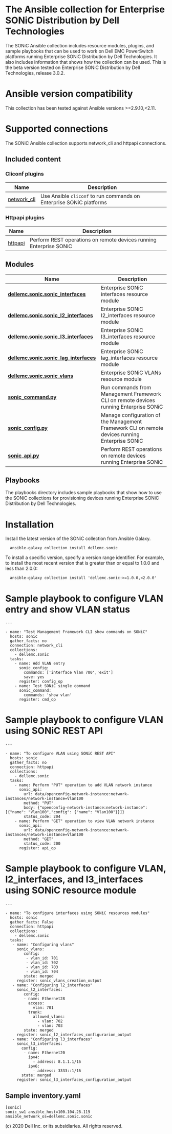 The Ansible collection for Enterprise SONiC Distribution by Dell Technologies
====================================================================
The SONiC Ansible collection includes resource modules, plugins, and sample playbooks that can be used to work on Dell EMC PowerSwitch platforms running Enterprise SONiC Distribution by Dell Technologies. It also includes information that shows how the collection can be used. This is the beta version tested on Enterprise SONiC Distribution by Dell Technologies, release 3.0.2.

Ansible version compatibility
=============================
This collection has been tested against Ansible versions >=2.9.10,<2.11.

Supported connections
=====================
The SONiC Ansible collection supports network_cli and httpapi connections.

## Included content
### Cliconf plugins
Name | Description
--- | ---
[network_cli](https://github.com/ansible-collections/dellemc.sonic)|Use Ansible `cliconf` to run commands on Enterprise SONiC platforms

### Httpapi plugins
Name | Description
--- | ---
[httpapi](https://github.com/ansible-collections/dellemc.sonic)|Perform REST operations on remote devices running Enterprise SONiC

Modules
-------
Name | Description
--- | ---
[**dellemc.sonic.sonic_interfaces**](https://github.com/ansible-collections/dellemc.sonic/blob/master/plugins/module_utils/network/sonic/config/interfaces/interfaces.py)|Enterprise SONiC interfaces resource module
[**dellemc.sonic.sonic_l2_interfaces**](https://github.com/ansible-collections/dellemc.sonic/tree/master/plugins/module_utils/network/sonic/config/l2_interfaces/l2_interfaces.py)|Enterprise SONiC l2_interfaces resource module
[**dellemc.sonic.sonic_l3_interfaces**](https://github.com/ansible-collections/dellemc.sonic/tree/master/plugins/module_utils/network/sonic/config/l3_interfaces/l3_interfaces.py)|Enterprise SONiC l3_interfaces resource module
[**dellemc.sonic.sonic_lag_interfaces**](https://github.com/ansible-collections/dellemc.sonic/tree/master/plugins/module_utils/network/sonic/config/lag_interfaces/lag_interfaces.py)|Enterprise  SONiC lag_interfaces resource module
[**dellemc.sonic.sonic_vlans**](https://github.com/ansible-collections/dellemc.sonic/tree/master/plugins/module_utils/network/sonic/config/vlans/vlans.py)|Enterprise SONiC VLANs resource module
[**sonic_command.py**](https://github.com/ansible-collections/dellemc.sonic/blob/master/plugins/modules/sonic_command.py)|Run commands from Management Framework CLI on remote devices running Enterprise SONiC
[**sonic_config.py**](https://github.com/ansible-collections/dellemc.sonic/blob/master/plugins/modules/sonic_config.py)|Manage configuration of the Management Framework CLI on remote devices running Enterprise SONiC
[**sonic_api.py**](https://github.com/ansible-collections/dellemc.sonic/blob/master/plugins/modules/sonic_api.py)|Perform REST operations on remote devices running Enterprise SONiC

Playbooks
---------

The playbooks directory includes sample playbooks that show how to use the SONiC collections for provisioning devices running Enterprise SONiC Distribution by Dell Technologies.

Installation
=======================

Install the latest version of the SONiC collection from Ansible Galaxy.

      ansible-galaxy collection install dellemc.sonic

To install a specific version, specify a version range identifier. For example, to install the most recent version that is greater than or equal to 1.0.0 and less than 2.0.0:

      ansible-galaxy collection install 'dellemc.sonic:>=1.0.0,<2.0.0'

Sample playbook to configure VLAN entry and show VLAN status
============================================================

    ---

    - name: "Test Management Framework CLI show commands on SONiC"
      hosts: sonic
      gather_facts: no
      connection: network_cli
      collections:
        - dellemc.sonic
      tasks:
        - name: Add VLAN entry
          sonic_config:
            commands: ['interface Vlan 700','exit']
            save: yes
          register: config_op
        - name: Test SONiC single command
          sonic_command:
            commands: 'show vlan'
          register: cmd_op

Sample playbook to configure VLAN using SONiC REST API
======================================================

    ---

    - name: "To configure VLAN using SONiC REST API"
      hosts: sonic
      gather_facts: no
      connection: httpapi
      collections:
        - dellemc.sonic
      tasks:
        - name: Perform "PUT" operation to add VLAN network instance
          sonic_api:
            url: data/openconfig-network-instance:network-instances/network-instance=Vlan100
            method: "PUT"
            body: {"openconfig-network-instance:network-instance": [{"name": "Vlan100","config": {"name": "Vlan100"}}]}
            status_code: 204
        - name: Perform "GET" operation to view VLAN network instance
          sonic_api:
            url: data/openconfig-network-instance:network-instances/network-instance=Vlan100
            method: "GET"
            status_code: 200
          register: api_op

Sample playbook to configure VLAN, l2_interfaces, and l3_interfaces using SONiC resource module
==============================================================================================

    ---

    - name: "To configure interfaces using SONiC resources modules"
      hosts: sonic
      gather_facts: False
      connection: httpapi
      collections:
        - dellemc.sonic
      tasks:
       - name: "Configuring vlans"
         sonic_vlans:
            config:
             - vlan_id: 701
             - vlan_id: 702
             - vlan_id: 703
             - vlan_id: 704
            state: merged
         register: sonic_vlans_creation_output
       - name: "Configuring l2_interfaces"
         sonic_l2_interfaces:
            config:
            - name: Ethernet28
              access:
                vlan: 701
              trunk:
                allowed_vlans:
                  - vlan: 702
                  - vlan: 703
            state: merged
         register: sonic_l2_interfaces_configurarion_output
       - name: "Configuring l3_interfaces"
         sonic_l3_interfaces:
           config:
            - name: Ethernet20
              ipv4:
                - address: 8.1.1.1/16
              ipv6:
                - address: 3333::1/16
           state: merged
         register: sonic_l3_interfaces_configuration_output

## Sample inventory.yaml
    [sonic]
    sonic_sw1 ansible_host=100.104.28.119 ansible_network_os=dellemc.sonic.sonic

(c) 2020 Dell Inc. or its subsidiaries. All rights reserved.
